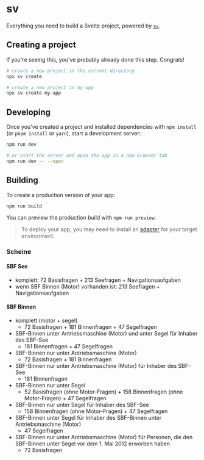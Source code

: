 # sv

Everything you need to build a Svelte project, powered by [`sv`](https://github.com/sveltejs/cli).

## Creating a project

If you're seeing this, you've probably already done this step. Congrats!

```bash
# create a new project in the current directory
npx sv create

# create a new project in my-app
npx sv create my-app
```

## Developing

Once you've created a project and installed dependencies with `npm install` (or `pnpm install` or `yarn`), start a development server:

```bash
npm run dev

# or start the server and open the app in a new browser tab
npm run dev -- --open
```

## Building

To create a production version of your app:

```bash
npm run build
```

You can preview the production build with `npm run preview`.

> To deploy your app, you may need to install an [adapter](https://svelte.dev/docs/kit/adapters) for your target environment.

### Scheine

#### SBF See

- komplett: 72 Basisfragen + 213 Seefragen + Navigationsaufgaben
- wenn SBF Binnen (Motor) vorhanden ist: 213 Seefragen + Navigationsaufgaben

#### SBF Binnen

- komplett (motor + segel)
  - 72 Basisfragen + 181 Binnenfragen + 47 Segelfragen
- SBF-Binnen unter Antriebsmaschine (Motor) und unter Segel für Inhaber des SBF-See
  - 181 Binnenfragen + 47 Segelfragen
- SBF-Binnen nur unter Antriebsmaschine (Motor)
  - 72 Basisfragen + 181 Binnenfragen
- SBF-Binnen nur unter Antriebsmaschine (Motor) für Inhaber des SBF-See
  - 181 Binnenfragen
- SBF-Binnen nur unter Segel
  - 52 Basisfragen (ohne Motor-Fragen) + 158 Binnenfragen (ohne Motor-Fragen) + 47 Segelfragen
- SBF-Binnen nur unter Segel für Inhaber des SBF-See
  - 158 Binnenfragen (ohne Motor-Fragen) + 47 Segelfragen
- SBF-Binnen unter Segel für Inhaber des SBF-Binnen unter Antriebsmaschine (Motor)
  - 47 Segelfragen
- SBF-Binnen nur unter Antriebsmaschine (Motor) für Personen, die den SBF-Binnen unter Segel vor dem 1. Mai 2012 erworben haben
  - 72 Basisfragen
  